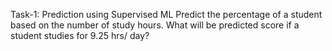 Task-1: Prediction using Supervised ML
Predict the percentage of a student based on the number of study hours.
What will be predicted score if a student studies for 9.25 hrs/ day?
